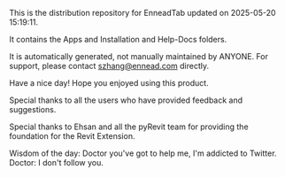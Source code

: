 This is the distribution repository for EnneadTab updated on 2025-05-20 15:19:11.

It contains the Apps and Installation and Help-Docs folders.

It is automatically generated, not manually maintained by ANYONE.
For support, please contact szhang@ennead.com directly.

Have a nice day! Hope you enjoyed using this product.

Special thanks to all the users who have provided feedback and suggestions.

Special thanks to Ehsan and all the pyRevit team for providing the foundation for the Revit Extension.



Wisdom of the day:
Doctor you've got to help me, I'm addicted to Twitter. Doctor: I don't follow you.
